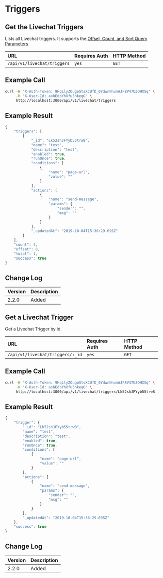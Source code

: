 # Triggers

## Get the Livechat Triggers

Lists all Livechat triggers. It supports the [Offset, Count, and Sort Query Parameters](../../../offset-and-count-and-sort-info.md).

| URL | Requires Auth | HTTP Method |
| :--- | :--- | :--- |
| `/api/v1/livechat/triggers` | `yes` | `GET` |

## Example Call

```bash
curl -H "X-Auth-Token: 9HqLlyZOugoStsXCUfD_0YdwnNnunAJF8V47U3QHXSq" \
     -H "X-User-Id: aobEdbYhXfu5hkeqG" \
     http://localhost:3000/api/v1/livechat/triggers
```

## Example Result

```javascript
{
    "triggers": [
        {
            "_id": "Lk52shJFYyb55trw8",
            "name": "test",
            "description": "test",
            "enabled": true,
            "runOnce": true,
            "conditions": [
                {
                    "name": "page-url",
                    "value": ""
                }
            ],
            "actions": [
                {
                    "name": "send-message",
                    "params": {
                        "sender": "",
                        "msg": ""
                    }
                }
            ],
            "_updatedAt": "2019-10-04T15:36:29.695Z"
        }
    ],
    "count": 1,
    "offset": 0,
    "total": 1,
    "success": true
}
```

## Change Log

| Version | Description |
| :--- | :--- |
| 2.2.0 | Added |

## Get a Livechat Trigger

Get a Livechat Trigger by id.

| URL | Requires Auth | HTTP Method |
| :--- | :--- | :--- |
| `/api/v1/livechat/triggers/:_id` | `yes` | `GET` |

## Example Call

```bash
curl -H "X-Auth-Token: 9HqLlyZOugoStsXCUfD_0YdwnNnunAJF8V47U3QHXSq" \
     -H "X-User-Id: aobEdbYhXfu5hkeqG" \
     http://localhost:3000/api/v1/livechat/triggers/Lk52shJFYyb55trw8
```

## Example Result

```javascript
{
    "trigger": {
        "_id": "Lk52shJFYyb55trw8",
        "name": "test",
        "description": "test",
        "enabled": true,
        "runOnce": true,
        "conditions": [
            {
                "name": "page-url",
                "value": ""
            }
        ],
        "actions": [
            {
                "name": "send-message",
                "params": {
                    "sender": "",
                    "msg": ""
                }
            }
        ],
        "_updatedAt": "2019-10-04T15:36:29.695Z"
    },
    "success": true
}
```

## Change Log

| Version | Description |
| :--- | :--- |
| 2.2.0 | Added |


